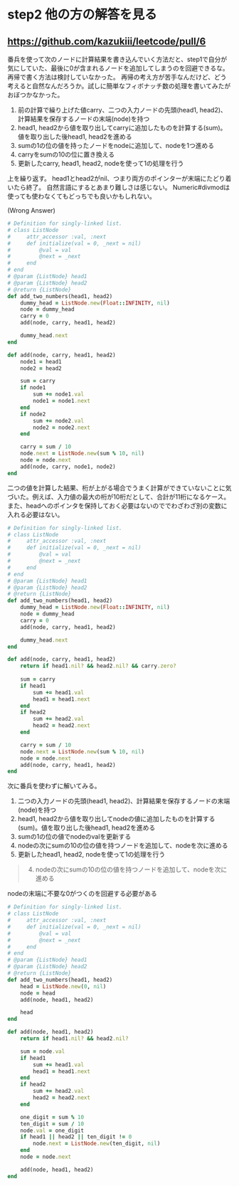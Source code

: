 # step2 他の方の解答を見る
## https://github.com/kazukiii/leetcode/pull/6
番兵を使って次のノードに計算結果を書き込んでいく方法だと、step1で自分が気にしていた、最後に0が含まれるノードを追加してしまうのを回避できるな。
再帰で書く方法は検討していなかった。
再帰の考え方が苦手なんだけど、どう考えると自然なんだろうか。試しに簡単なフィボナッチ数の処理を書いてみたがおぼつかなかった。

1. 前の計算で繰り上げた値carry、二つの入力ノードの先頭(head1, head2)、計算結果を保存するノードの末端(node)を持つ
1. head1, head2から値を取り出してcarryに追加したものを計算する(sum)。値を取り出した後head1, head2を進める
1. sumの1の位の値を持ったノードをnodeに追加して、nodeを1つ進める
2. carryをsumの10の位に置き換える
3. 更新したcarry, head1, head2, nodeを使って1の処理を行う

上を繰り返す。
head1とhead2がnil、つまり両方のポインターが末端にたどり着いたら終了。
自然言語にするとあまり難しさは感じない。
Numeric#divmodは使っても使わなくてもどっちでも良いかもしれない。

(Wrong Answer)
```ruby
# Definition for singly-linked list.
# class ListNode
#     attr_accessor :val, :next
#     def initialize(val = 0, _next = nil)
#         @val = val
#         @next = _next
#     end
# end
# @param {ListNode} head1
# @param {ListNode} head2
# @return {ListNode}
def add_two_numbers(head1, head2)
    dummy_head = ListNode.new(Float::INFINITY, nil)
    node = dummy_head
    carry = 0
    add(node, carry, head1, head2)

    dummy_head.next
end

def add(node, carry, head1, head2)
    node1 = head1
    node2 = head2

    sum = carry
    if node1
        sum += node1.val
        node1 = node1.next
    end
    if node2
        sum += node2.val
        node2 = node2.next
    end

    carry = sum / 10
    node.next = ListNode.new(sum % 10, nil)
    node = node.next
    add(node, carry, node1, node2)
end
```

二つの値を計算した結果、桁が上がる場合でうまく計算ができていないことに気づいた。例えば、入力値の最大の桁が10桁だとして、合計が11桁になるケース。
また、headへのポインタを保持しておく必要はないのででわざわざ別の変数に入れる必要はない。

```ruby
# Definition for singly-linked list.
# class ListNode
#     attr_accessor :val, :next
#     def initialize(val = 0, _next = nil)
#         @val = val
#         @next = _next
#     end
# end
# @param {ListNode} head1
# @param {ListNode} head2
# @return {ListNode}
def add_two_numbers(head1, head2)
    dummy_head = ListNode.new(Float::INFINITY, nil)
    node = dummy_head
    carry = 0
    add(node, carry, head1, head2)

    dummy_head.next
end

def add(node, carry, head1, head2)
    return if head1.nil? && head2.nil? && carry.zero?
    
    sum = carry
    if head1
        sum += head1.val
        head1 = head1.next
    end
    if head2
        sum += head2.val
        head2 = head2.next
    end

    carry = sum / 10
    node.next = ListNode.new(sum % 10, nil)
    node = node.next
    add(node, carry, head1, head2)
end
```

次に番兵を使わずに解いてみる。

1. 二つの入力ノードの先頭(head1, head2)、計算結果を保存するノードの末端(node)を持つ
1. head1, head2から値を取り出してnodeの値に追加したものを計算する(sum)。値を取り出した後head1, head2を進める
1. sumの1の位の値でnodeのvalを更新する
1. nodeの次にsumの10の位の値を持つノードを追加して、nodeを次に進める
3. 更新したhead1, head2, nodeを使って1の処理を行う

> 4. nodeの次にsumの10の位の値を持つノードを追加して、nodeを次に進める

nodeの末端に不要な0がつくのを回避する必要がある

```ruby
# Definition for singly-linked list.
# class ListNode
#     attr_accessor :val, :next
#     def initialize(val = 0, _next = nil)
#         @val = val
#         @next = _next
#     end
# end
# @param {ListNode} head1
# @param {ListNode} head2
# @return {ListNode}
def add_two_numbers(head1, head2)
    head = ListNode.new(0, nil)
    node = head
    add(node, head1, head2)

    head
end

def add(node, head1, head2)
    return if head1.nil? && head2.nil?

    sum = node.val
    if head1
        sum += head1.val
        head1 = head1.next
    end
    if head2
        sum += head2.val
        head2 = head2.next
    end

    one_digit = sum % 10
    ten_digit = sum / 10
    node.val = one_digit
    if head1 || head2 || ten_digit != 0
        node.next = ListNode.new(ten_digit, nil)
    end
    node = node.next

    add(node, head1, head2)
end
```
